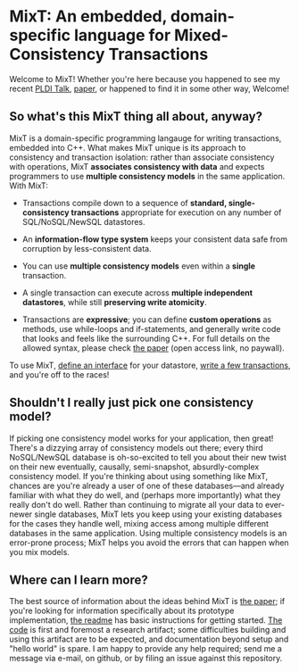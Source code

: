 MixT: An embedded, domain-specific language for Mixed-Consistency Transactions
==============================================================================

Welcome to MixT!  Whether you're here because you happened to see my recent [PLDI Talk](https://pldi18.sigplan.org/event/pldi-2018-papers-mixt-a-language-for-mixing-consistency-in-geodistributed-transactions), [paper](https://dl.acm.org/citation.cfm?id=3192375), or happened to find it in some other way, Welcome! 


So what's this MixT thing all about, anyway?
--------------------------------------------

MixT is a domain-specific programming langauge for writing transactions, embedded into C++.  What makes MixT unique is its approach to consistency and transaction isolation: rather than associate consistency with operations, MixT __associates consistency with data__ and expects programmers to use __multiple consistency models__ in the same application.  With MixT:

- Transactions compile down to a sequence of **standard, single-consistency transactions** appropriate for execution on any number of SQL/NoSQL/NewSQL datastores.  

 - An **information-flow type system** keeps your consistent data safe from corruption by less-consistent data.
 
  - You can use **multiple consistency models** even within a **single** transaction.
  
  - A single transaction can execute across **multiple independent datastores**, while still **preserving write atomicity**.
  
   - Transactions are **expressive**; you can define **custom operations** as methods, use while-loops and if-statements, and generally write code that looks and feels like the surrounding C++. For full details on the allowed syntax, please check [the paper](https://dl.acm.org/citation.cfm?id=3192375) (open access link, no paywall). 

To use MixT, [define an interface](https://github.com/mpmilano/MixT/blob/master/transactions/testing_store/TestingStore.hpp) for your datastore, [write a few transactions](https://github.com/mpmilano/MixT/blob/master/transactions/logging_example.cpp),  and you're off to the races! 

Shouldn't I really just pick one consistency model?
---------------------------------------------

If picking one consistency model works for your application, then great!  There's a dizzying array of consistency models out there; every third NoSQL/NewSQL database is oh-so-excited to tell you about their new twist on their new eventually, causally, semi-snapshot, absurdly-complex consistency model.  If you're thinking about using something like MixT, chances are you're already a user of one of these databases—and already familiar with what they do well, and (perhaps more importantly) what they really don't do well.  Rather than continuing to migrate all your data to ever-newer single databases, MixT lets you keep using your existing databases for the cases they handle well, mixing access among multiple different databases in the same application.  Using multiple consistency models is an error-prone process; MixT helps you avoid the errors that can happen when you mix models.

Where can I learn more?
-----------------------
The best source of information about the ideas behind MixT is [the paper](https://dl.acm.org/citation.cfm?id=3192375); if you're looking for information specifically about its prototype implementation, [the readme](https://github.com/mpmilano/MixT/blob/master/README.md) has basic instructions for getting started.  [The code](https://github.com/mpmilano/MixT) is first and foremost a research artifact; some difficulties building and using this artifact are to be expected, and documentation beyond setup and "hello world" is spare.  I am happy to provide any help required; send me a message via e-mail, on github, or by filing an issue against this repository.
